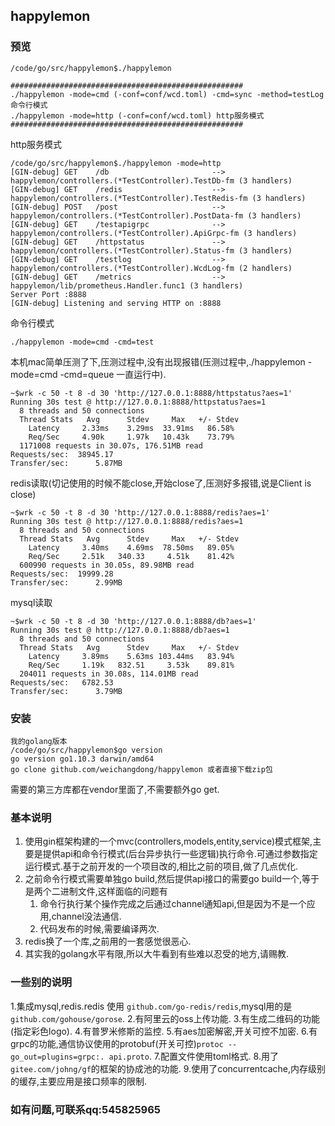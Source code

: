 ## happylemon
### 预览
```
/code/go/src/happylemon$./happylemon

####################################################
./happylemon -mode=cmd (-conf=conf/wcd.toml) -cmd=sync -method=testLog 命令行模式
./happylemon -mode=http (-conf=conf/wcd.toml) http服务模式
####################################################
```
http服务模式
```
/code/go/src/happylemon$./happylemon -mode=http
[GIN-debug] GET    /db                       --> happylemon/controllers.(*TestController).TestDb-fm (3 handlers)
[GIN-debug] GET    /redis                    --> happylemon/controllers.(*TestController).TestRedis-fm (3 handlers)
[GIN-debug] POST   /post                     --> happylemon/controllers.(*TestController).PostData-fm (3 handlers)
[GIN-debug] GET    /testapigrpc              --> happylemon/controllers.(*TestController).ApiGrpc-fm (3 handlers)
[GIN-debug] GET    /httpstatus               --> happylemon/controllers.(*TestController).Status-fm (3 handlers)
[GIN-debug] GET    /testlog                  --> happylemon/controllers.(*TestController).WcdLog-fm (2 handlers)
[GIN-debug] GET    /metrics                  --> happylemon/lib/prometheus.Handler.func1 (3 handlers)
Server Port :8888
[GIN-debug] Listening and serving HTTP on :8888
```
命令行模式
```
./happylemon -mode=cmd -cmd=test
```
本机mac简单压测了下,压测过程中,没有出现报错(压测过程中,./happylemon -mode=cmd -cmd=queue 一直运行中).
```
~$wrk -c 50 -t 8 -d 30 'http://127.0.0.1:8888/httpstatus?aes=1'
Running 30s test @ http://127.0.0.1:8888/httpstatus?aes=1
  8 threads and 50 connections
  Thread Stats   Avg      Stdev     Max   +/- Stdev
    Latency     2.33ms    3.29ms  33.91ms   86.58%
    Req/Sec     4.90k     1.97k   10.43k    73.79%
  1171008 requests in 30.07s, 176.51MB read
Requests/sec:  38945.17
Transfer/sec:      5.87MB
```
redis读取(切记使用的时候不能close,开始close了,压测好多报错,说是Client is close)
```
~$wrk -c 50 -t 8 -d 30 'http://127.0.0.1:8888/redis?aes=1'
Running 30s test @ http://127.0.0.1:8888/redis?aes=1
  8 threads and 50 connections
  Thread Stats   Avg      Stdev     Max   +/- Stdev
    Latency     3.40ms    4.69ms  78.50ms   89.05%
    Req/Sec     2.51k   340.33     4.51k    81.42%
  600990 requests in 30.05s, 89.98MB read
Requests/sec:  19999.28
Transfer/sec:      2.99MB
```
mysql读取
```
~$wrk -c 50 -t 8 -d 30 'http://127.0.0.1:8888/db?aes=1'
Running 30s test @ http://127.0.0.1:8888/db?aes=1
  8 threads and 50 connections
  Thread Stats   Avg      Stdev     Max   +/- Stdev
    Latency     3.89ms    5.63ms 103.44ms   83.94%
    Req/Sec     1.19k   832.51     3.53k    89.81%
  204011 requests in 30.08s, 114.01MB read
Requests/sec:   6782.53
Transfer/sec:      3.79MB
```
### 安装
```
我的golang版本
/code/go/src/happylemon$go version
go version go1.10.3 darwin/amd64
go clone github.com/weichangdong/happylemon 或者直接下载zip包
```
需要的第三方库都在vendor里面了,不需要额外go get.

### 基本说明
1. 使用gin框架构建的一个mvc(controllers,models,entity,service)模式框架,主要是提供api和命令行模式(后台异步执行一些逻辑)执行命令.可通过参数指定运行模式.基于之前开发的一个项目改的,相比之前的项目,做了几点优化.
2. 之前命令行模式需要单独go build,然后提供api接口的需要go build一个,等于是两个二进制文件,这样面临的问题有
	1. 命令行执行某个操作完成之后通过channel通知api,但是因为不是一个应用,channel没法通信.
	2. 代码发布的时候,需要编译两次.
2. redis换了一个库,之前用的一套感觉很恶心.
3. 其实我的golang水平有限,所以大牛看到有些难以忍受的地方,请赐教.

### 一些别的说明
1.集成mysql,redis.redis 使用 ```github.com/go-redis/redis```,mysql用的是 ```github.com/gohouse/gorose```.
2.有阿里云的oss上传功能.
3.有生成二维码的功能(指定彩色logo).
4.有普罗米修斯的监控.
5.有aes加密解密,开关可控不加密.
6.有grpc的功能,通信协议使用的protobuf(开关可控)```protoc --go_out=plugins=grpc:. api.proto```.
7.配置文件使用toml格式.
8.用了```gitee.com/johng/gf```的框架的协成池的功能.
9.使用了concurrentcache,内存级别的缓存,主要应用是接口频率的限制.
### 如有问题,可联系qq:545825965

